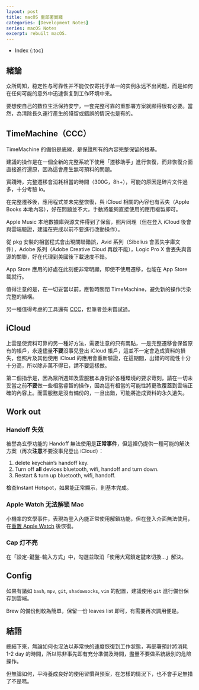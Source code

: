 ```yaml
---
layout: post
title: macOS 重部署實踐
categories: [Development Notes]
series: macOS Notes
excerpt: rebuilt macOS.
---
```

* Index
{:toc}

## 緒論

众所周知，稳定性与可靠性并不能仅仅寄托于单一的实例永远不出问题，而是如何在任何可能的意外中迅速恢复到工作环境中来。

要想使自己的数位生活保持安宁，一套完整可靠的重部署方案就顯得很有必要。當然，為清除長久運行產生的殘留或錯誤的情況也是有的。

## TimeMachine（CCC）

TimeMachine 的備份是底線，是保證所有的內容完整保留的根基。

建議的操作是在一個全新的完整系統下使用「遷移助手」進行恢復，而非恢復介面直接進行還原，因為這會產生無可預料的問題。

實踐時，完整遷移會消耗相當的時間（300G，8h+），可能的原因是碎片文件過多，十分考驗 io。

在完整遷移後，應用程式並未完整恢復，與 iCloud 相關的內容也有丟失（Apple Books 本地內容），好在問題並不大，手動將能夠直接使用的應用複製即可。

Apple Music 本地數據庫與源文件得到了保留，照片同理（但在登入 iCloud 後會與雲端驗證，建議在完成以前不要進行改動操作）。

從 pkg 安裝的相當程式會出現關聯錯誤，Avid 系列（Sibelius 會丟失字庫文件），Adobe 系列（Adobe Creative Cloud 再啟不能），Logic Pro X 會丟失與音源的關聯，好在代理到美國後下載速度不錯。

App Store 應用的好處在此刻便非常明顯，即使不使用遷移，也能在 App Store 載就行。

值得注意的是，在一切妥當以前，應暫時關閉 TimeMachine，避免新的操作污染完整的結構。

另一種值得考慮的工具還有 [CCC](Carbon%20Copy%20Cloner)，但筆者並未嘗試過。

## iCloud

上雲是使資料可靠的另一種好方法，需要注意的只有兩點，一是完整遷移會保留原有的帳戶，永遠儘量**不要**沒事兒登出 iCloud 帳戶，這並不一定會造成資料的損失，但照片及其他使用 iCloud 的應用會重新驗證，在這期間，出錯的可能性十分十分高，所以除非萬不得已，請不要這樣做。

第二個指示是，因為眾所週知及雲服務本身對於各種環境的要求苛刻，請在一切未妥當之前**不要**做一些相當睿智的操作，因為這有相當的可能性將更改覆蓋到雲端正確的內容上。而雲服務是沒有備份的，一旦出錯，可能將造成資料的永久遺失。

## Work out

### Handoff 失效

被譽為玄學功能的 Handoff 無法使用是**正常事件**，但這裡仍提供一種可能的解決方案（再次**注意**不要沒事兒登出 iCloud）：

1. delete keychain’s handoff key.
2. Turn off **all** devices bluetooth, wifi, handoff and turn down.
3. Restart & turn up bluetooth, wifi, handoff.

檢查Instant Hotspot，如果能正常顯示，則基本完成。

### Apple Watch 无法解锁 Mac

小機率的玄學事件，表現為登入內能正常使用解鎖功能，但在登入介面無法使用，在[重置 Apple Watch](https://support.apple.com/en-us/HT204518) 後恢復。

### Cap 灯不亮

在「設定-鍵盤-輸入方式」中，勾選並取消「使用大寫鎖定鍵來切換...」解決。

## Config

如果有諸如 `bash`, `mpv`, `git`, `shadowsocks`, `vim` 的配置，建議使用 `git` 進行備份保存到雲端。

Brew 的備份則較為簡單，保留一份 leaves list 即可，有需要再次調用便是。

## 結語

總結下來，無論如何也沒法以非常快的速度恢復到工作狀態，再部署預計將消耗 1-2 day 的時間，所以除非事先即有充分準備及時間，盡量不要做系統級別的危險操作。

但無論如何，平時養成良好的使用習慣與預案，在怎樣的情況下，也不會手足無措了不是嗎。

